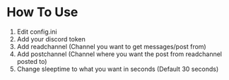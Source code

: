 # How To Use
1. Edit config.ini
2. Add your discord token
3. Add readchannel (Channel you want to get messages/post from)
4. Add postchannel (Channel where you want the post from readchannel posted to)
5. Change sleeptime to what you want in seconds (Default 30 seconds) 
